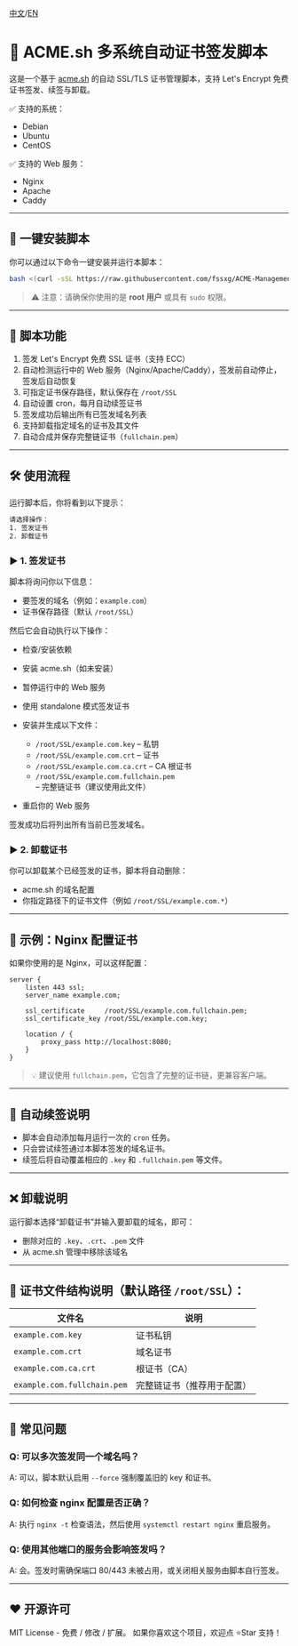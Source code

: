[中文](https://github.com/fssxg/ACME-Management/blob/main/README-%E4%B8%AD%E6%96%87.md)/[EN](https://github.com/fssxg/ACME-Management/blob/main/README.md)

# 📜 ACME.sh 多系统自动证书签发脚本

这是一个基于 [acme.sh](https://github.com/acmesh-official/acme.sh) 的自动 SSL/TLS 证书管理脚本，支持 Let's Encrypt 免费证书签发、续签与卸载。

✅ 支持的系统：
- Debian
- Ubuntu
- CentOS

✅ 支持的 Web 服务：
- Nginx
- Apache
- Caddy

---

## 🚀 一键安装脚本

你可以通过以下命令一键安装并运行本脚本：

```bash
bash <(curl -sSL https://raw.githubusercontent.com/fssxg/ACME-Management/refs/heads/main/ACME_CN.sh)
```

> ⚠️ 注意：请确保你使用的是 **root 用户** 或具有 `sudo` 权限。

---

## 🔧 脚本功能

1. 签发 Let's Encrypt 免费 SSL 证书（支持 ECC）
2. 自动检测运行中的 Web 服务（Nginx/Apache/Caddy），签发前自动停止，签发后自动恢复
3. 可指定证书保存路径，默认保存在 `/root/SSL`
4. 自动设置 cron，每月自动续签证书
5. 签发成功后输出所有已签发域名列表
6. 支持卸载指定域名的证书及其文件
7. 自动合成并保存完整链证书（`fullchain.pem`）

---

## 🛠️ 使用流程

运行脚本后，你将看到以下提示：

```bash
请选择操作：
1. 签发证书
2. 卸载证书
```

### ▶️ 1. 签发证书

脚本将询问你以下信息：

- 要签发的域名（例如：`example.com`）
- 证书保存路径（默认 `/root/SSL`）

然后它会自动执行以下操作：

- 检查/安装依赖
- 安装 acme.sh（如未安装）
- 暂停运行中的 Web 服务
- 使用 standalone 模式签发证书
- 安装并生成以下文件：
  - `/root/SSL/example.com.key` – 私钥
  - `/root/SSL/example.com.crt` – 证书
  - `/root/SSL/example.com.ca.crt` – CA 根证书
  - `/root/SSL/example.com.fullchain.pem` – 完整链证书（建议使用此文件）

- 重启你的 Web 服务

签发成功后将列出所有当前已签发域名。

### ▶️ 2. 卸载证书

你可以卸载某个已经签发的证书，脚本将自动删除：

- acme.sh 的域名配置
- 你指定路径下的证书文件（例如 `/root/SSL/example.com.*`）

---

## 🧩 示例：Nginx 配置证书

如果你使用的是 Nginx，可以这样配置：

```nginx
server {
    listen 443 ssl;
    server_name example.com;

    ssl_certificate     /root/SSL/example.com.fullchain.pem;
    ssl_certificate_key /root/SSL/example.com.key;

    location / {
        proxy_pass http://localhost:8080;
    }
}
```

> 💡 建议使用 `fullchain.pem`，它包含了完整的证书链，更兼容客户端。

---

## 🔁 自动续签说明

- 脚本会自动添加每月运行一次的 `cron` 任务。
- 只会尝试续签通过本脚本签发的域名证书。
- 续签后将自动覆盖相应的 `.key` 和 `.fullchain.pem` 等文件。

---

## ❌ 卸载说明

运行脚本选择“卸载证书”并输入要卸载的域名，即可：

- 删除对应的 `.key`、`.crt`、`.pem` 文件
- 从 acme.sh 管理中移除该域名

---

## 📂 证书文件结构说明（默认路径 `/root/SSL`）：

| 文件名 | 说明 |
|--------|------|
| `example.com.key` | 证书私钥 |
| `example.com.crt` | 域名证书 |
| `example.com.ca.crt` | 根证书（CA） |
| `example.com.fullchain.pem` | 完整链证书（推荐用于配置） |

---

## 📢 常见问题

### Q: 可以多次签发同一个域名吗？
A: 可以，脚本默认启用 `--force` 强制覆盖旧的 key 和证书。

### Q: 如何检查 nginx 配置是否正确？
A: 执行 `nginx -t` 检查语法，然后使用 `systemctl restart nginx` 重启服务。

### Q: 使用其他端口的服务会影响签发吗？
A: 会。签发时需确保端口 80/443 未被占用，或关闭相关服务由脚本自行签发。

---
## ❤️ 开源许可

MIT License - 免费 / 修改 / 扩展。
如果你喜欢这个项目，欢迎点 ⭐Star 支持！
